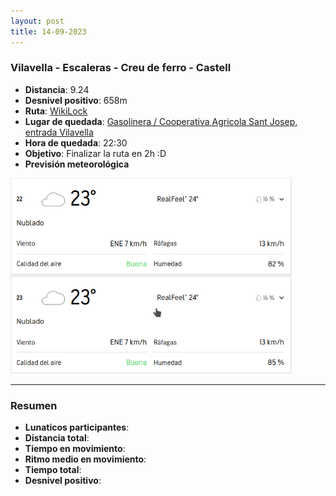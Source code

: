 ```yaml
---
layout: post
title: 14-09-2023
---
```


### Vilavella - Escaleras - Creu de ferro - Castell

- **Distancia**: 9.24
- **Desnivel positivo**: 658m
- **Ruta**: [WikiLock](https://www.wikiloc.com/hiking-trails/vilavella-creu-de-ferro-castell-146850095)
- **Lugar de quedada**: [Gasolinera / Cooperativa Agricola Sant Josep, entrada Vilavella](https://goo.gl/maps/NESKrcazT1GNtKh6A)
- **Hora de quedada**:  22:30
- **Objetivo**: Finalizar la ruta en 2h :D
- **Previsión meteorológica**
<img src="public/images/tiempo_20230914.png" alt="Previsión meteorológica" width="450" />

---

### Resumen

- **Lunaticos participantes**: 
- **Distancia total**: 
- **Tiempo en movimiento**: 
- **Ritmo medio en movimiento**: 
- **Tiempo total**: 
- **Desnivel positivo**: 

